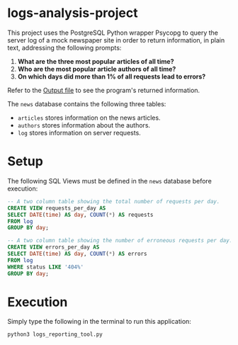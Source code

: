 # logs-analysis-project
This project uses the PostgreSQL Python wrapper Psycopg to query the server log of a mock newspaper site in order to return information, in plain text, addressing the following prompts:

1. **What are the three most popular articles of all time?**
2. **Who are the most popular article authors of all time?**
3. **On which days did more than 1% of all requests lead to errors?**

Refer to the [Output file](./output.txt) to see the program's returned information.

The `news` database contains the following three tables: 
* `articles` stores information on the news articles. 
* `authors` stores information about the authors.
* `log` stores information on server requests.     

# Setup
The following SQL Views must be defined in the `news` database before execution:
```sql
-- A two column table showing the total number of requests per day.
CREATE VIEW requests_per_day AS
SELECT DATE(time) AS day, COUNT(*) AS requests
FROM log
GROUP BY day;

-- A two column table showing the number of erroneous requests per day.
CREATE VIEW errors_per_day AS
SELECT DATE(time) AS day, COUNT(*) AS errors
FROM log
WHERE status LIKE '404%'
GROUP BY day;
```
# Execution
Simply type the following in the terminal to run this application:
```shell
python3 logs_reporting_tool.py
```
